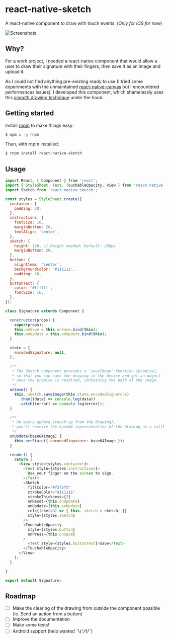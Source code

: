 # react-native-sketch

A react-native component to draw with touch events. (*Only for iOS for now*)

![Screenshots](https://cloud.githubusercontent.com/assets/5517450/15202227/ca865758-183b-11e6-8c4e-41080bc04538.jpg "Disclaimer: This is not my signature ;)")

## Why?

For a work project, I needed a react-native component that would allow a user to draw their signature with their fingers, then save it as an image and upload it.

As I could not find anything pre-existing ready to use (I tried some experiments with the unmaintained [react-native-canvas](https://github.com/lwansbrough/react-native-canvas) but I encountered performances issues), I developed this component, which shamelessly uses this [smooth drawing technique](http://code.tutsplus.com/tutorials/smooth-freehand-drawing-on-ios--mobile-13164) under the hood.

## Getting started

Install [rnpm](https://github.com/rnpm/rnpm) to make things easy:
```bash
$ npm i -g rnpm
```

Then, with rnpm installed:
```bash
$ rnpm install react-native-sketch
```

## Usage

```javascript
import React, { Component } from 'react';
import { StyleSheet, Text, TouchableOpacity, View } from 'react-native';
import Sketch from 'react-native-sketch';

const styles = StyleSheet.create({
  container: {
    padding: 20,
  },
  instructions: {
    fontSize: 16,
    marginBottom: 20,
    textAlign: 'center',
  },
  sketch: {
    height: 250, // Height needed; Default: 200px
    marginBottom: 20,
  },
  button: {
    alignItems: 'center',
    backgroundColor: '#111111',
    padding: 20,
  },
  buttonText: {
    color: '#ffffff',
    fontSize: 16,
  },
});

class Signature extends Component {

  constructor(props) {
    super(props);
    this.onSave = this.onSave.bind(this);
    this.onUpdate = this.onUpdate.bind(this);
  }

  state = {
    encodedSignature: null,
  };

  /**
   * The Sketch component provides a 'saveImage' function (promise),
   * so that you can save the drawing in the device and get an object
   * once the promise is resolved, containing the path of the image.
   */
  onSave() {
    this._sketch.saveImage(this.state.encodedSignature)
      .then((data) => console.log(data))
      .catch((error) => console.log(error));
  }

  /**
   * On every update (touch up from the drawing),
   * you'll receive the base64 representation of the drawing as a callback.
   */
  onUpdate(base64Image) {
    this.setState({ encodedSignature: base64Image });
  }

  render() {
    return (
      <View style={styles.container}>
        <Text style={styles.instructions}>
          Use your finger on the screen to sign.
        </Text>
        <Sketch
          fillColor="#f5f5f5"
          strokeColor="#111111"
          strokeThickness={2}
          onReset={this.onUpdate}
          onUpdate={this.onUpdate}
          ref={(sketch) => { this._sketch = sketch; }}
          style={styles.sketch}
        />
        <TouchableOpacity
          style={styles.button}
          onPress={this.onSave}
        >
          <Text style={styles.buttonText}>Save</Text>
        </TouchableOpacity>
      </View>
    );
  }

}

export default Signature;
```

## Roadmap

- [ ] Make the clearing of the drawing from outside the component possible (ie. Send an action from a button)
- [ ] Improve the documentation
- [ ] Make some tests!
- [ ] Android support (help wanted ¯\\_(ツ)_/¯)
